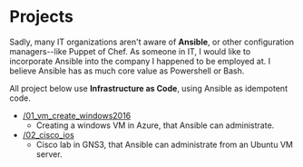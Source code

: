 # Projects

Sadly, many IT organizations aren't aware of **Ansible**, or other configuration managers--like Puppet of Chef. As someone in IT, I would like to incorporate Ansible into the company I happened to be employed at. I believe Ansible has as much core value as Powershell or Bash.

All project below use **Infrastructure as Code**, using Ansible as idempotent code.

- [/01_vm_create_windows2016](https://github.com/techienaut/ansible/tree/master/01_vm_create_windows2016)
  - Creating a windows VM in Azure, that Ansible can administrate.
- [/02_cisco_ios](https://github.com/techienaut/ansible/tree/master/02_cisco_ios)
  - Cisco lab in GNS3, that Ansible can administrate from an Ubuntu VM server.